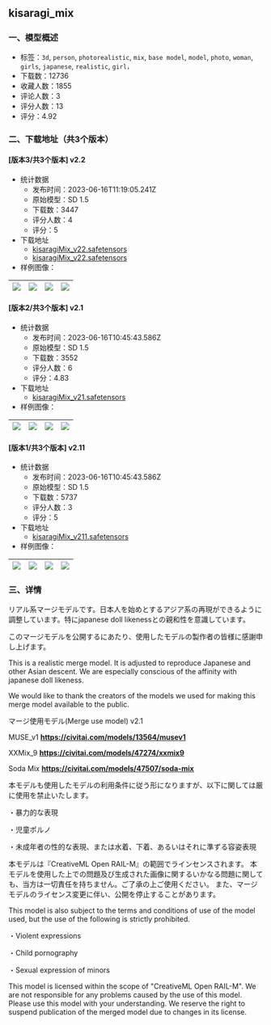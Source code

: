 ## kisaragi_mix
### 一、模型概述

- 标签：`3d`, `person`, `photorealistic`, `mix`, `base model`, `model`, `photo`, `woman`, `girls`, `japanese`, `realistic`, `girl，`
- 下载数：12736
- 收藏人数：1855
- 评论人数：3
- 评分人数：13
- 评分：4.92

### 二、下载地址（共3个版本）

#### [版本3/共3个版本] v2.2

- 统计数据
  - 发布时间：2023-06-16T11:19:05.241Z
  - 原始模型：SD 1.5
  - 下载数：3447
  - 评分人数：4
  - 评分：5
- 下载地址
  - [kisaragiMix_v22.safetensors](https://civitai.com/api/download/models/97186)
  - [kisaragiMix_v22.safetensors](https://civitai.com/api/download/models/97186?type=Model&format=SafeTensor&size=full&fp=fp32)
- 样例图像：

| <img src="https://image.civitai.com/xG1nkqKTMzGDvpLrqFT7WA/2779ac52-4736-40bd-ac55-55172d85029f/width=450/1186437.jpeg" /> | <img src="https://image.civitai.com/xG1nkqKTMzGDvpLrqFT7WA/c777bfce-d51e-4348-878e-13450499a47c/width=450/1186376.jpeg" /> | <img src="https://image.civitai.com/xG1nkqKTMzGDvpLrqFT7WA/f9814572-bcc9-4fa4-ad84-d2579b70ac73/width=450/1171783.jpeg" /> | <img src="https://image.civitai.com/xG1nkqKTMzGDvpLrqFT7WA/b96e8fc6-ef95-48f0-9ff4-01120f0719a6/width=450/1165471.jpeg" /> |
| ---- | ---- | ---- | ---- |

#### [版本2/共3个版本] v2.1

- 统计数据
  - 发布时间：2023-06-16T10:45:43.586Z
  - 原始模型：SD 1.5
  - 下载数：3552
  - 评分人数：6
  - 评分：4.83
- 下载地址
  - [kisaragiMix_v21.safetensors](https://civitai.com/api/download/models/63416)
- 样例图像：

| <img src="https://image.civitai.com/xG1nkqKTMzGDvpLrqFT7WA/391329f0-969a-466c-81d5-f7925840b7d4/width=450/699914.jpeg" /> | <img src="https://image.civitai.com/xG1nkqKTMzGDvpLrqFT7WA/8c491a35-8bf9-4848-894c-9c1b1ec7901d/width=450/699906.jpeg" /> | <img src="https://image.civitai.com/xG1nkqKTMzGDvpLrqFT7WA/f48d420b-e82a-4804-9eba-8f854fcb84b3/width=450/699902.jpeg" /> | <img src="https://image.civitai.com/xG1nkqKTMzGDvpLrqFT7WA/fe360973-5fc4-4548-9ac9-893a7fabfc5d/width=450/699886.jpeg" /> |
| ---- | ---- | ---- | ---- |

#### [版本1/共3个版本] v2.11

- 统计数据
  - 发布时间：2023-06-16T10:45:43.586Z
  - 原始模型：SD 1.5
  - 下载数：5737
  - 评分人数：3
  - 评分：5
- 下载地址
  - [kisaragiMix_v211.safetensors](https://civitai.com/api/download/models/74356)
- 样例图像：

| <img src="https://image.civitai.com/xG1nkqKTMzGDvpLrqFT7WA/ee698633-719d-4265-a7e0-a8941373f344/width=450/831291.jpeg" /> | <img src="https://image.civitai.com/xG1nkqKTMzGDvpLrqFT7WA/609a2b5d-4d21-4c4d-a59d-253f151a74ee/width=450/831283.jpeg" /> | <img src="https://image.civitai.com/xG1nkqKTMzGDvpLrqFT7WA/3eea907e-a971-4fb4-9918-48c924266549/width=450/831273.jpeg" /> | <img src="https://image.civitai.com/xG1nkqKTMzGDvpLrqFT7WA/f7325637-7365-42a3-9b79-27d6a8575aa5/width=450/831274.jpeg" /> |
| ---- | ---- | ---- | ---- |


### 三、详情
<p>リアル系マージモデルです。日本人を始めとするアジア系の再現ができるように調整しています。特にjapanese doll likenessとの親和性を意識しています。</p><p>このマージモデルを公開するにあたり、使用したモデルの製作者の皆様に感謝申し上げます。</p><p></p><p>This is a realistic merge model. It is adjusted to reproduce Japanese and other Asian descent. We are especially conscious of the affinity with japanese doll likeness.</p><p>We would like to thank the creators of the models we used for making this merge model available to the public.</p><p></p><p>マージ使用モデル(Merge use model) v2.1</p><p>MUSE_v1 <a target="_blank" rel="ugc" href="https://civitai.com/models/13564/musev1"><strong><u>https://civitai.com/models/13564/musev1</u></strong></a></p><p>XXMix_9 <a target="_blank" rel="ugc" href="https://civitai.com/models/47274/xxmix9"><strong><u>https://civitai.com/models/47274/xxmix9</u></strong></a></p><p>Soda Mix <a target="_blank" rel="ugc" href="https://civitai.com/models/47507/soda-mix"><strong><u>https://civitai.com/models/47507/soda-mix</u></strong></a></p><p></p><p>本モデルも使用したモデルの利用条件に従う形になりますが、以下に関しては厳に使用を禁止いたします。</p><p>・暴力的な表現</p><p>・児童ポルノ</p><p>・未成年者の性的な表現、または水着、下着、あるいはそれに準ずる容姿表現</p><p></p><p>本モデルは『CreativeML Open RAIL-M』の範囲でラインセンスされます。 本モデルを使用した上での問題及び生成された画像に関するいかなる問題に関しても、当方は一切責任を持ちません。ご了承の上ご使用ください。 また、マージモデルのライセンス変更に伴い、公開を停止することがあります。</p><p></p><p>This model is also subject to the terms and conditions of use of the model used, but the use of the following is strictly prohibited.</p><p>・Violent expressions</p><p>・Child pornography</p><p>・Sexual expression of minors</p><p>This model is licensed within the scope of "CreativeML Open RAIL-M". We are not responsible for any problems caused by the use of this model. Please use this model with your understanding. We reserve the right to suspend publication of the merged model due to changes in its license.</p>